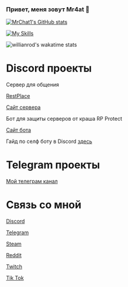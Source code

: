 ### Привет, меня зовут Mr4at 👋

[![MrChat1's GitHub stats](https://github-readme-stats.vercel.app/api?username=MrChat1)](https://github.com/anuraghazra/github-readme-stats)

[![My Skills](https://skillicons.dev/icons?i=py,html,js,ps)](https://artembay.tk)

![willianrod's wakatime stats](https://github-readme-stats.vercel.app/api/wakatime?username=MrChat1&theme=tokyonight&show_icons=true&layout=compact)

# Discord проекты 

Сервер для общения 

[RestPlace](https://discord.gg/restplace)

[Сайт сервера](https://discord.com/servers/restplace-skyplace-598155494321946625)

Бот для защиты серверов от краша RP Protect 

[Сайт бота](https://rp-protect.tk/)

Гайд по селф боту в Discord [здесь](https://github.com/MrChat1/self-guide)

# Telegram проекты 

[Мой телеграм канал](https://t.me/mr4atofficial)

# Связь со мной

[Discord]( https://discordapp.com/users/701866992164143154/)

[Telegram](https://t.me/Mr4at)

[Steam](https://steamcommunity.com/profiles/76561198931142984)

[Reddit](https://www.reddit.com/user/MrChat1)

[Twitch](https://www.twitch.tv/mr4at)

[Tik Tok](https://www.tiktok.com/@mr4at)
